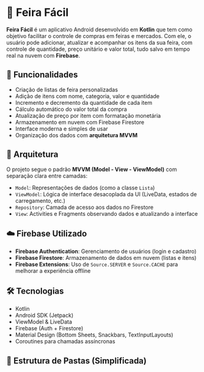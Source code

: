 # 🛒 Feira Fácil

**Feira Fácil** é um aplicativo Android desenvolvido em **Kotlin** que tem como objetivo facilitar o controle de compras em feiras e mercados. Com ele, o usuário pode adicionar, atualizar e acompanhar os itens da sua feira, com controle de quantidade, preço unitário e valor total, tudo salvo em tempo real na nuvem com **Firebase**.

## 📱 Funcionalidades

- Criação de listas de feira personalizadas
- Adição de itens com nome, categoria, valor e quantidade
- Incremento e decremento da quantidade de cada item
- Cálculo automático do valor total da compra
- Atualização de preço por item com formatação monetária
- Armazenamento em nuvem com Firebase Firestore
- Interface moderna e simples de usar
- Organização dos dados com **arquitetura MVVM**

## 🧱 Arquitetura

O projeto segue o padrão **MVVM (Model - View - ViewModel)** com separação clara entre camadas:

- `Model`: Representações de dados (como a classe `Lista`)
- `ViewModel`: Lógica de interface desacoplada da UI (LiveData, estados de carregamento, etc.)
- `Repository`: Camada de acesso aos dados no Firestore
- `View`: Activities e Fragments observando dados e atualizando a interface

## ☁️ Firebase Utilizado

- **Firebase Authentication**: Gerenciamento de usuários (login e cadastro)
- **Firebase Firestore**: Armazenamento de dados em nuvem (listas e itens)
- **Firebase Extensions**: Uso de `Source.SERVER` e `Source.CACHE` para melhorar a experiência offline

## 🛠 Tecnologias

- Kotlin
- Android SDK (Jetpack)
- ViewModel & LiveData
- Firebase (Auth + Firestore)
- Material Design (Bottom Sheets, Snackbars, TextInputLayouts)
- Coroutines para chamadas assíncronas

## 📂 Estrutura de Pastas (Simplificada)
